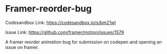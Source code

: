 # Framer-reorder-bug

Codesandbox Link: https://codesandbox.io/s/bm21wl

Issue Link: https://github.com/framer/motion/issues/1579

A framer reorder animation bug for submission on codepen and opening an issue on framer.
